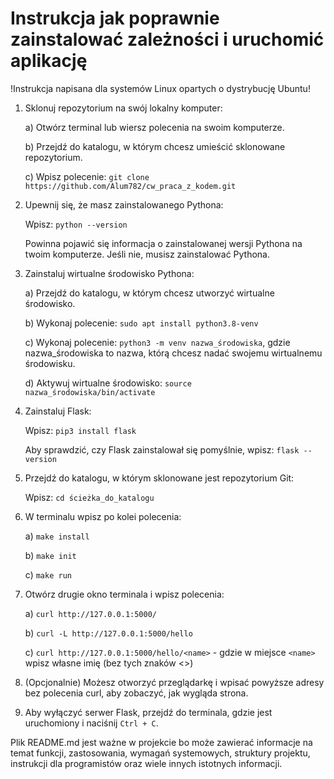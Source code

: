 # Instrukcja jak poprawnie zainstalować zależności i uruchomić aplikację

!Instrukcja napisana dla systemów Linux opartych o dystrybucję Ubuntu!

1. Sklonuj repozytorium na swój lokalny komputer:

   a) Otwórz terminal lub wiersz polecenia na swoim komputerze.
   
   b) Przejdź do katalogu, w którym chcesz umieścić sklonowane repozytorium.
   
   c) Wpisz polecenie: `git clone https://github.com/Alum782/cw_praca_z_kodem.git`

2. Upewnij się, że masz zainstalowanego Pythona:

   Wpisz: `python --version`
   
   Powinna pojawić się informacja o zainstalowanej wersji Pythona na twoim komputerze. Jeśli nie, musisz zainstalować Pythona.

3. Zainstaluj wirtualne środowisko Pythona:

   a) Przejdź do katalogu, w którym chcesz utworzyć wirtualne środowisko.
   
   b) Wykonaj polecenie: `sudo apt install python3.8-venv`
   
   c) Wykonaj polecenie: `python3 -m venv nazwa_środowiska`, gdzie nazwa_środowiska to nazwa, którą chcesz nadać swojemu wirtualnemu środowisku.
   
   d) Aktywuj wirtualne środowisko: `source nazwa_środowiska/bin/activate`

4. Zainstaluj Flask:

   Wpisz: `pip3 install flask`
   
   Aby sprawdzić, czy Flask zainstalował się pomyślnie, wpisz: `flask --version`

5. Przejdź do katalogu, w którym sklonowane jest repozytorium Git:

   Wpisz: `cd ścieżka_do_katalogu`

6. W terminalu wpisz po kolei polecenia:

   a) `make install`
   
   b) `make init`
   
   c) `make run`

7. Otwórz drugie okno terminala i wpisz polecenia:

   a) `curl http://127.0.0.1:5000/`
   
   b) `curl -L http://127.0.0.1:5000/hello`
   
   c) `curl http://127.0.0.1:5000/hello/<name>` - gdzie w miejsce `<name>` wpisz własne imię (bez tych znaków <>)

8. (Opcjonalnie) Możesz otworzyć przeglądarkę i wpisać powyższe adresy bez polecenia curl, aby zobaczyć, jak wygląda strona.

9. Aby wyłączyć serwer Flask, przejdź do terminala, gdzie jest uruchomiony i naciśnij `Ctrl + C`.

Plik README.md jest ważne w projekcie bo może zawierać informacje na temat funkcji, zastosowania, wymagań systemowych, struktury projektu, instrukcji dla programistów oraz wiele innych istotnych informacji.
